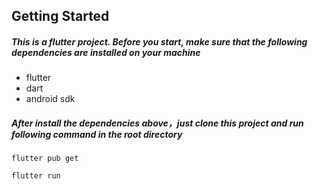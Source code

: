 

## Getting Started

##### This is a flutter project. Before you start, make sure that the following dependencies are installed on your machine

- flutter
- dart
- android sdk

##### After install the dependencies above，just clone this project and run following command in the root directory

```shell
flutter pub get 

flutter run 
```


